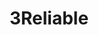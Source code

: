 ---
layout: page
title: 3Reliable
desc: "Recent Readings for Trustworthy Properties of Deep Neural Networks (since 2017)"
order: "3"
---